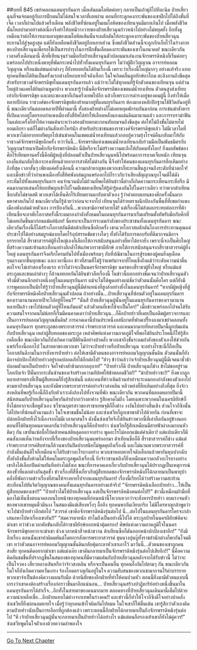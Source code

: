 ##บทที่ 845 เขย่าคลอนแดนทุรกันดาร
เมื่อเส้นผมโลหิตค่อยๆ กลายเป็นเถ้าธุลีไปทีละนิด ป๋ายเสี่ยวฉุนที่จมจ่อมอยู่กับการฝึกตนไม่ได้สนใจเวลาที่เลยผ่าน ตอนที่กระดูกคงกระพันของเขาฝึกไปได้ถึงขั้นที่เจ็ด เวลาก็ผ่านไปแล้วครึ่งเดือน
พลังชีวิตที่ซ่อนอยู่ในผมโลหิตของเทียนจุนมีมากเกินไป เมื่อพลังชีวิตนั้นไหลบ่ามาอย่างต่อเนื่องจึงทำให้บทมิวางวายของป๋ายเสี่ยวฉุนก้าวหน้าไปอย่างไม่หยุดยั้ง
อีกทั้งดูเหมือนว่าต่อให้การเผาผลาญของผมโลหิตเส้นนั้นจะผลักดันให้กระดูกคงกระพันของป๋ายเสี่ยวฉุนทะยานไปสู่จุดสูงสุด แต่ก็ยังเหลือพลังชีวิตอยู่อีกหลายส่วน ซึ่งพลังชีวิตส่วนนี้จะถูกกักเก็บไว้ในร่างกายของป๋ายเสี่ยวฉุนเพื่อรอใช้เป็นสารบำรุงในการฝึกขั้นเลือดคงกระพันของเขาในอนาคต!
ขณะเดียวกันเวลาครึ่งเดือนมานี้ ศึกที่เทียนจุนร่วมมือกับป๋ายเสี่ยวฉุนตัวปลอมมาเล่นงานจักรพรรดิหมิงก็เริ่มค่อยๆ แพร่ออกไปประหนึ่งพายุที่พัดกระหน่ำไปทั่วทั้งแดนทุรกันดาร ไม่ว่าผู้ฝึกวิญญาณ อาจารย์หลอมวิญญาณ หรือแม้แต่ชนเผ่าต่างๆ ก็ยังทยอยกันได้ยินเรื่องนี้
เพราะว่าเรื่องนี้ใหญ่มากๆ อย่างแท้จริง แทบทุกคนที่พอได้ยินเป็นครั้งแรกต่างก็หอบหายใจดังเฮือก ในใจเกิดคลื่นลูกยักษ์ถาโถม ตะลึงลานถึงขีดสุด
สำหรับราชวงศ์จักพรรดิขุยในแดนทุรกันดารแล้ว แม้ว่าจะไม่ใช่ทุกคนที่รู้จักตัวตนของเทียนจุน แต่ส่วนใหญ่ล้วนเคยได้ยินผ่านหูมาบ้าง พวกเขารู้ว่านั่นคือจักรพรรดิของเขตแม่น้ำทงเทียน ตัวตนสูงส่งเทียบเท่ากับจักพรรดิขุย และตบะของเขาก็เกินครึ่งเทพไปอีก
แล้วก็เพราะการดำรงอยู่ของคนผู้นี้ ถึงทำให้เมื่อหลายปีก่อน ราชวงศ์ของจักพรรดิขุยต้องย้ายมาอยู่ที่แดนทุรกันดาร ต้องมาลงหลักปักฐานใช้ชีวิตกันอยู่ที่นี่ ขณะเดียวกันตลอดหลายปีที่ผ่านมานี้ ทั้งสองฝ่ายต่างก็ไม่เคยหยุดพักรบกันมาก่อน
การเข่นฆ่าสังหารที่เปิดฉากอยู่โดยรอบกำแพงเมืองทั้งสี่ทิศได้ทำให้เลือดหลั่งนองแผ่นดินมานานแล้ว และการรบราฆ่าฟันในแต่ละครั้งก็ทำให้ความแค้นระหว่างสองฝ่ายตกตะกอนทับถมจนถึงขีดสุด ต่อให้ไม่ถึงขั้นไม่ตายไม่ยอมเลิกรา แต่ก็ไม่ต่างกันสักเท่าไหร่นัก
สำหรับประชาชนของราชวงศ์จักรพรรดิขุยแล้ว ไม่มีเวลาใดที่พวกเขาไม่อยากยกทัพบุกไปเข่นฆ่าคนในเขตแม่น้ำทงเทียนแล้วกอบกู้ความรุ่งโรจน์คืนกลับมาให้กับราชวงศ์จักรพรรดิขุยอีกครั้ง ทว่าวันนี้...จักรพรรดิแห่งเขตแม่น้ำทงเทียนกลับร่วมมือเป็นพันธมิตรกับวิญญาณร้ายมาเปิดศึกกับจักรพรรดิหมิง นี่มีหรือจะไม่สร้างความตะลึงให้กับคนทั้งโลก!
ยิ่งผลลัพธ์ของศึกไร้เทียมทานครั้งนี้คือผีผู้หญิงที่ปลอมตัวเป็นป๋ายเสี่ยวฉุนหนีไปพร้อมอาการบาดเจ็บหนัก เทียนจุนเองก็แล่นกลับไปเกาะทงเทียนด้วยอาการสาหัสไม่ต่างกัน นี่จึงทำให้คนของแดนทุรกันดารฮึกเหิมอย่างถึงที่สุด เวลาสั้นๆ เพียงแค่ครึ่งเดือนนี้ ความกล้าหาญของพวกเขาก็ทะยานขึ้นสูงจนถึงระดับที่น่าตกใจ!
และเมื่อข่าวที่ว่ากำแพงเมืองทั้งสี่ทิศพังถล่มถูกแพร่ออกไปก็ราวกับว่าเสียงสัญญาณบุกโจมตีได้ดังกระหึ่มไปทั้งแดนทุรกันดาร คนจำนวนนับไม่ถ้วนที่พอได้ยินข่าวนี้ต่างก็เกิดความกระเหี้ยนกระหือรือ มีคนมากมายเสนอให้ยกทัพบุกเข้าไปโจมตีเขตทงเทียนให้รู้ดำรู้แดงกันไปในคราวเดียว
ทว่าพวกต้าเทียนซือกลับไม่ขาดสติ พวกเขาได้เห็นศึกไร้เทียมทานมากับตาตัวเอง รู้ว่าค่าตอบแทนของศึกครั้งนั้นมากมหาศาลเกินไป ขณะเดียวกันก็รู้ด้วยว่าก่อนจะจากไป เทียนจุนได้ร่ายตราผนึกป้องกันพื้นที่ที่เขตกำแพงเมืองพังถล่มด้วยตัวเอง
การป้องกันนี้...พวกเขามิอาจทำลายได้!
แต่เรื่องนี้ไม่ส่งผลกระทบต่อการที่ต้าเทียนซือจะอาศัยโอกาสครั้งนี้ระดมกองกำลังทั้งหมดในแดนทุรกันดารมาเริ่มเตรียมตั้งทัพรับมือกับศึกที่ไม่เคยเกิดขึ้นมาก่อนแม้แต่น้อย!
นี่แทบจะเป็นการระดมกำลังของประชาชนทั้งแดนทุรกันดาร ขณะเดียวกันเรื่องนี้ก็ได้สร้างโอกาสอันดีต่อต้าเทียนซืออีกครั้ง เขาฉวยโอกาสผลักดันโองการประทานคุณแด่ประชาไปได้อย่างสมบูรณ์แบบโดยไร้อุปสรรคขัดขวางใดๆ ทั้งยังได้รับการตอบรับที่ดีมากจนมิอาจบรรยายได้ สี่ราชาสวรรค์ผู้ยิ่งใหญ่เองก็เลือกให้การสนับสนุนอย่างที่หาได้ยากยิ่ง เพราะนี่จะเป็นศึกใหญ่ที่สร้างความสะท้านสะเทือนอย่างลึกล้ำให้แก่พวกราชาผียักษ์
ภายใต้การสนับสนุนจากสี่ราชาสวรรค์ผู้ยิ่งใหญ่ แดนทุรกันดารจึงครึกโครมกันไปทั้งเมืองพร้อมๆ กับที่ปณิธานในการสู้รบของผู้คนยิ่งดุเดือดรุนแรงมากขึ้นทุกขณะ
และเวลานี้เอง ข่าวที่สามที่ไม่รู้ว่าแพร่มาจากที่ไหนซึ่งถึงแม้ว่าระดับความน่าตื่นตกใจจะไม่เท่าสองเรื่องแรก ทว่าไม่ว่าจะเป็นนครจักรพรรดิขุย นครของสี่ราชาผู้ยิ่งใหญ่ หรือแม้แต่ตระกูลและชนเผ่าต่างๆ ก็ล้วนทยอยกันได้ยินข่าวลือเรื่องนี้
ในข่าวนี้บอกอย่างชัดเจนว่าป๋ายเสี่ยวฉุนตัวจริงมีตัวตนอีกอย่างหนึ่งอยู่ในแดนทุรกันดาร แม้จะไม่ได้พูดอย่างแน่ชัดว่าตัวตนนั้นคือใคร แต่ก็ยังมีการพูดบอกเป็นนัยให้รู้ว่าป๋ายเสี่ยวฉุนผู้นี้มีตำแหน่งที่สูงส่งอย่างยิ่งในแดนทุรกันดาร!
“หากผีผู้หญิงที่สู้กับจักรพรรดิหมิงคือป๋ายเสี่ยวฉุนตัวปลอม ถ้าอย่างนั้น...ป๋ายเสี่ยวฉุนที่ซ่อนตัวอยู่ในแดนทุรกันดารของเรามานานหลายปีจะไปอยู่ที่ไหน?”
“นั่นสิ ป๋ายเสี่ยวฉุนผู้นั้นอยู่ในแดนทุรกันดารของเรามานานหลายปีแล้ว เขาไปซ่อนตัวอยู่ที่ไหนกันแน่! แล้วตัวตนที่เขาใช้จะเป็นใคร!”
เมื่อข่าวแพร่ออกไปจนได้รับความสนใจจากคนไม่น้อยก็เริ่มมีคนคาดเดาว่าป๋ายเสี่ยวฉุน...ก็คือป๋ายฮ่าวที่เคยเป็นอดีตผู้ตรวจการและเป็นอาจารย์หลอมวิญญาณชั้นดิน!
การคาดเดานี้ปานประหนึ่งอสนีบาตที่ฟาดเปรี้ยงลงมาเขย่าคลอนทั้งแดนทุรกันดาร ทุกตระกูลของพระยาสวรรค์ เจ้าพระยาสวรรค์ และคนมากมายที่หลายปีมานี้ผูกปมแค้นกับป๋ายเสี่ยวฉุน เหล่าผู้สืบทอดของตระกูล เหล่าศิษย์แห่งความภาคภูมิใจที่พอได้ยินประโยคนี้ก็ให้รู้สึกเหลือเชื่อ ขณะเดียวกันก็บังเกิดความปิติยินดีอย่างบ้าคลั่ง พวกเขาถึงขั้นระดมกำลังของตัวเองให้ช่วยกันแพร่เรื่องนี้ออกไป ในสายตาของพวกเขา ไม่ว่าจะป๋ายฮ่าวหรือป๋ายเสี่ยวฉุน จะอย่างไรซะนี่ก็ถือเป็นโอกาสอันดีงามในการสังหารป๋ายฮ่าว ต่อให้เขามีตัวตนของอาจารย์หลอมวิญญาณชั้นดิน ตัวตนนั้นก็ยังมิอาจปกป้องให้ป๋ายฮ่าวอยู่รอดปลอดภัยได้อีกต่อไป!
“ฮ่าๆ ข้าว่าแล้วว่าเจ้าป๋ายเสี่ยวฉุนผู้นี้มีเจตนาชั่วช้า ปลอมตัวมาเป็นป๋ายฮ่าว จิตใจช่างต่ำช้ามากกลอุบาย!”
“ป๋ายฮ่าวก็ดี ป๋ายเสี่ยวฉุนก็ช่าง ข้าไม่ขออยู่ร่วมโลกกับเจ้า ปีนั้นยากระสันซ่านของเจ้าสร้างความอัปยศให้ข้าตลอดชีวิต!!”
“ฆ่าป๋ายฮ่าวซะ!!” ยิ่งพวกลูกหลายสายตรงที่เป็นผู้สืบทอดก็ยิ่งรู้สึกเช่นนี้ แต่ละคนที่ห้าวเหิมล้วนทำท่าจะระดมกองกำลังของตัวเองไปตามหาป๋ายเสี่ยวฉุน
และยังมีพวกพระยาสวรรค์อย่างจ้าวสงหลิน หลิวหย่งที่ฮึกเหิมอย่างถึงที่สุด ยิ่งจ้าวสงหลินที่พอรู้เรื่องนี้ก็ถึงกับหัวเราะดังก้องไปทั้งจวนที่พัก
ขณะเดียวกัน พวกคนที่ตลอดหลายปีมานี้สนิทสนมกับป๋ายเสี่ยวฉุนก็พากันอ้าปากกว้างตาค้าง รู้สึกคาดไม่ถึง โดยเฉพาะพวกคนในนครผียักษ์ก็ยิ่งไม่อยากจะเชื่อหูตัวเอง
ซวี่ซานบุตรสาวของราชาเทพจุติก็อึ้งค้าง งงงันไปอย่างสิ้นเชิง
ส่วนโจวอีซิงนั้นได้ไปหาที่ซ่อนตัวนานแล้ว ในใจเขาขมขื่นไม่น้อย และซ่งเชวียก็ถูกเขาพาตัวไปด้วยกัน ก่อนที่เขาจะปล่อยอีกฝ่ายทิ้งไว้เนื่องจากไม่มีเวลามาสนใจ ดังนั้นซ่งเชวียจึงได้ยินข่าวพวกนี้ที่เล่าลือกันอยู่ข้างนอก ตอนที่ได้ยินทุกคนคาดเดากันว่าป๋ายเสี่ยวฉุนก็คือป๋ายฮ่าว ซ่งเชวียก็รู้สึกเหมือนมีสายฟ้าผ่าลงมาบนหัวติดๆ กัน เขายืนเซ่อบื้อใบ้คล้ายคนสติหลุดออกจากร่าง พูดอะไรไม่ออกแม้แต่คำเดียว!
แต่แปบเดียวก็มีคนสังเกตเห็นว่าหลังจากที่เรื่องของป๋ายเสี่ยวฉุนแพร่ออกมา ต้าเทียนซือก็ดี สี่ราชาสวรรค์ก็ช่าง แม้แต่เจ้าพระยาสวรรค์สิบท่านก็ล้วนพากันปิดปากสนิทไม่พูดคุยถึงเรื่องนี้
และไม่นานพวกพระยาสวรรค์ที่กำลังตื่นเต้นดีใจก็เหมือนจะได้รับข่าวอะไรบางอย่าง พวกเขาหอบหายใจดังเฮือกแล้วพากันหุบปากฉับ ทั้งยังถึงขั้นสั่งห้ามไม่ให้คนในตระกูลพูดถึงเรื่องนี้ ยิ่งจ้าวซานหลิงก็ยิ่งเหมือนหวาดกลัวอะไรบางอย่าง เขาถึงได้เลือกปิดด่านทันทีอย่างไม่ลังเล
ขณะที่การคาดเดาเกี่ยวกับป๋ายเสี่ยวฉุนได้ปรากฏเป็นเหตุการณ์สองขั้วที่แตกต่างกันสุดขั้ว ข่าวเรื่องที่สี่ซึ่งเกี่ยวกับผู้สืบทอดของจักรพรรดิหมิงก็ได้กลายมาเป็นพายุบ้าคลั่งที่พัดกวาดข่าวเรื่องที่สามให้จางหายไปจากแดนทุรกันดาร!
เรื่องนี้เรียกได้ว่าสร้างความสะท้านสะเทือนไปยันจิตวิญญาณของคนทั้งแดนทุรกันดารอย่างแท้จริง!
“จักรพรรดิหมิงเลือกป๋ายฮ่าว...ให้เป็นผู้สืบทอดของเขา!!”
“ป๋ายฮ่าวไม่ใช่ป๋ายเสี่ยวฉุน แต่เป็นจักรพรรดิหมิงคนต่อไป!!”
ข่าวนี้เหมือนฝ่ามือที่มองไม่เห็นซึ่งตบฉาดลงบนใบหน้าของทุกคนที่ก่อนหน้านี้โหวกเหวกว่าจะสังหารป๋ายฮ่าว ตบแรงจนหัวของพวกเขาหมุนติ้วมึนงง ในสมองมีแต่เสียงหวึ่งๆ อื้ออึง ทุกคนพากันเงียบกริบ ไม่มีใครหาญกล้าพูดว่าจะไปฆ่าป๋ายฮ่าวอีกต่อไป
“สวรรค์ เขาคือจักรพรรดิหมิงรุ่นต่อไป นี่...ต่อไปในแดนทุรกันดารใครจะกล้าเสนอหาไปหาเรื่องเขากัน!!”
“สมควรตายนัก ทำไมถึงเป็นอย่างนี้ไปได้ ตระกูลป๋ายในนครผียักษ์คิดจะฆ่าเขา ทว่าช่วงเวลาคับขันกลับได้ราชาผียักษ์ออกหน้าคุ้มครอง! ศิษย์แห่งความภาคภูมิใจในนครจักรพรรดิขุยอยากจะฆ่าเขา ช่วงเวลาหน้าสิ่วหน้าขวาน ต้าเทียนซือก็ดันออกหน้าปกป้องเขาอีก!”
“ยังมีอีกเรื่อง ตอนนั้นเขาทำผิดมหันต์โดยการสังหารพระยาสวรรค์ ขุนนางบุ๋นบู๊ทั้งราชสำนักต่างก็พากันโจมตีเขา ทว่าตัวตนอาจารย์หลอมวิญญาณชั้นดินกลับคุ้มกะลาหัวเขาเอาไว้ มาวันนี้...ตัวตนของเขาถูกคนสงสัย ทุกคนคิดอยากฆ่าเขา แต่แม่งเอ๊ย เขาดันกลายมาเป็นจักรพรรดิหมิงรุ่นต่อไปเสียอีก!!” นี่คือความคิดอันขมขื่นที่ปรากฏขึ้นในสมองของทุกคนที่มีความแค้นกับป๋ายเสี่ยวฉุนหลังจากได้รับข่าวนี้
ไม่ว่าจะเป็นโจวหง เสี่ยวหลางเสินหรือว่าจ้าวสงหลิน หรือจะเป็นคนอื่น ทุกคนอึ้งงันไปตามๆ กัน ขณะเดียวกันในใจก็บังเกิดความหวั่นเกรง ร้องโอดครวญกันอยู่ในใจ ความสับสนของพวกเขามากจนไร้คำบรรยาย
พวกเขาจำเป็นต้องคิดวางแผนรับมือ ด้วยนิสัยของอีกฝ่ายที่ทำให้คนปวดหัว ตอนนี้ยิ่งมามีตัวตนแบบนี้ เกรงว่าเขาคงต้องสร้างเรื่องก่อราวขึ้นมาอีกแน่นอน...
ป๋ายเสี่ยวฉุนสร้างปาฏิหาริย์อย่างหนึ่งขึ้นมาในแดนทุรกันดารได้สำเร็จ...อีกทั้งในสายตาของคนมากมาย ตลอดทางที่ป๋ายเสี่ยวฉุนเดินมานี้เต็มไปด้วยความน่าเหลือเชื่อ...อีกฝ่ายแทบไม่ต่างจากเทพในร่างคน!!
และข่าวนี้ก็ทำให้โจวอีซิงดีใจอย่างบ้าคลั่ง ซ่งเชวียก็ยิ่งผ่อนลมหายใจ เมื่อรู้ว่าทุกคนเข้าใจผิดกันไปหมด ในใจเขาก็ให้ตื่นเต้น เขารู้สึกว่าตัวเองติดตามป๋ายฮ่าวนับเป็นการเลือกที่ถูกต้องแล้ว เพราะตอนนี้อีกฝ่ายได้กลายมาเป็นถึงจักรพรรดิหมิงรุ่นต่อไป
“หึ เจ้าป๋ายเสี่ยวฉุนผู้นั้นจะกลายมาเป็นป๋ายฮ่าวได้อย่างไร แม้แต่คนถือรองเท้าเขาก็ยังไม่คู่ควร!” ซ่งเชวียพูดในใจตัวเองด้วยความลำพองใจ

------


[Go To Next Chapter]( ./283.md)